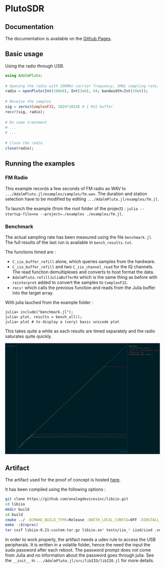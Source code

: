 # PlutoSDR

## Documentation

The documentation is available on the [Github Pages](https://juliatelecom.github.io/AdalmPluto.jl/dev/).

## Basic usage

Using the radio through USB.

```jl
using AdalmPluto;

# Opening the radio with 100MHz carrier frequency, 3MHz sampling rate, and 64dB gain.
radio = openPluto(Int(100e6), Int(3e6), 64; bandwidth=Int(20e6));

# Receive the samples
sig = zeros(ComplexF32, 1024*1024) # 1 MiS buffer
recv!(sig, radio);

# Do some treatment
# ...
# ...

# Close the radio
close(radio);
```

## Running the examples

### FM Radio

This example records a few seconds of FM radio as WAV to `.../AdalmPluto.jl/examples/samples/fm.wav`. The duration and station selection have to be modified by editing `.../AdalmPluto.jl/examples/fm.jl`.

To launch the example (from the root folder of the project) : `julia --startup-file=no --project=./examples ./examples/fm.jl`.

### Benchmark

The actual sampling rate has been measured using the file `benchmark.jl`. The full results of the last run is available in `bench_results.txt`.

The functions timed are :
- `C_iio_buffer_refill` alone, which queries samples from the hardware.
- `C_iio_buffer_refill` and two `C_iio_channel_read` for the IQ channels. The read function demultiplexes and converts to host format the data.
- `AdalmPluto.refillJuliaBufferRX` which is the same thing as before with `reinterpret` added to convert the samples to `ComplexF32`.
- `recv!` which calls the previous function and reads from the Julia buffer into the target array.

With julia lauched from the example folder :
```
julia> include("benchmark.jl");
julia> plot, results = bench_all();
julia> plot # to display a (very) basic unicode plot
```
This takes quite a while as each results are timed separately and the radio saturates quite quickly.

![results](examples/bench_results.png)


## Artifact

The artifact used for the proof of concept is hosted [here](https://github.com/ledoune/libiio/releases/tag/v0.21).

It has been compiled using the following options :
```bash
git clone https://github.com/analogdevicesinc/libiio.git
cd libiio
mkdir build
cd build
cmake ../ -DCMAKE_BUILD_TYPE=Release -DWITH_LOCAL_CONFIG=OFF -DINSTALL_UDEV_RULE=OFF -DWITH_USB_BACKEND=YES -DWITH_NETWORK_BACKEND=YES -DWITH_LOCAL_BACKEND=YES -DWITH_XML_BACKEND=YES -DWITH_SERIAL_BACKEND=NO -DWITH_EXAMPLES=YES
make -j$(nproc)
tar cvzf libiio-0.21-custom.tar.gz libiio.so* tests/iio_* iiod/iiod .version
```

In order to work properly, the artifact needs a udev rule to access the USB peripherals. It is written in a volatile folder, hence the need the input the sudo password after each reboot.
The password prompt does not come from Julia and no information about the password goes through julia. See the `__init__` in `.../AdalmPluto.jl/src/libIIO/libIIO.jl` for more details.
